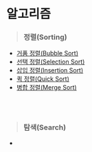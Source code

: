 # 알고리즘
> ### 정렬(Sorting)
- [거품 정렬(Bubble Sort)](./거품%20정렬(Bubble%20Sort).md)
- [선택 정렬(Selection Sort)](./선택%20정렬(Selection%20Sort).md)
- [삽입 정렬(Insertion Sort)](./삽입%20정렬(Insertion%20Sort).md)
- [퀵 정렬(Quick Sort)](./퀵%20정렬(Quick%20Sort).md)
- [병합 정렬(Merge Sort)](./병합%20정렬(Merge%20Sort).md)

<br><br>
> ### 탐색(Search)
- 
